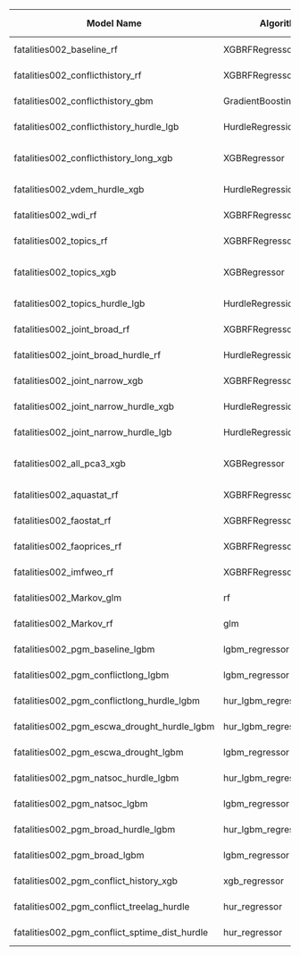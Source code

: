 | Model Name | Algorithm | Target | Input Features | Non-default Hyperparameters | Forecasting Type | Implementation Status | Implementation Date | Author |
| ---------- | --------- | ------ | -------------- | --------------------------- | ---------------- | --------------------- | ------------------- | ------ |
| fatalities002_baseline_rf | XGBRFRegressor | ln_ged_sb_dep | - [fatalities002_baseline](https://github.com/prio-data/viewsforecasting/blob/main/Tools/cm_querysets.py#L16) | n_estimators=300, n_jobs=nj | Direct multi-step | no | NA | NA |
| fatalities002_conflicthistory_rf | XGBRFRegressor | ln_ged_sb_dep | - [fatalities002_conflict_history](https://github.com/prio-data/viewsforecasting/blob/main/Tools/cm_querysets.py#L3079) | n_estimators=250, n_jobs=nj | Direct multi-step | no | NA | NA |
| fatalities002_conflicthistory_gbm | GradientBoostingRegressor | ln_ged_sb_dep | - [fatalities002_conflict_history](https://github.com/prio-data/viewsforecasting/blob/main/Tools/cm_querysets.py#L3079) | n_estimators=200 | Direct multi-step | no | NA | NA |
| fatalities002_conflicthistory_hurdle_lgb | HurdleRegression | ln_ged_sb_dep | - [fatalities002_conflict_history](https://github.com/prio-data/viewsforecasting/blob/main/Tools/cm_querysets.py#L3079) | clf_name="LGBMClassifier", reg_name="LGBMRegressor" | Direct multi-step | no | NA | NA |
| fatalities002_conflicthistory_long_xgb | XGBRegressor | ln_ged_sb_dep | - [fatalities002_conflict_history_long](https://github.com/prio-data/viewsforecasting/blob/main/Tools/cm_querysets.py#L3093) | n_estimators=100, learning_rate=0.05, n_jobs=nj | Direct multi-step | no | NA | NA |
| fatalities002_vdem_hurdle_xgb | HurdleRegression | ln_ged_sb_dep | - [fatalities002_vdem_short](https://github.com/prio-data/viewsforecasting/blob/main/Tools/cm_querysets.py#L1205) | clf_name="XGBClassifier", reg_name="XGBRegressor" | Direct multi-step | no | NA | NA |
| fatalities002_wdi_rf | XGBRFRegressor | ln_ged_sb_dep | - [fatalities002_wdi_short](https://github.com/prio-data/viewsforecasting/blob/main/Tools/cm_querysets.py#L1627) | n_estimators=300, n_jobs=nj | Direct multi-step | no | NA | NA |
| fatalities002_topics_rf | XGBRFRegressor | ln_ged_sb_dep | - [fatalities002_topics](https://github.com/prio-data/viewsforecasting/blob/main/Tools/cm_querysets.py#L74) | n_estimators=250, n_jobs=nj | Direct multi-step | no | NA | NA |
| fatalities002_topics_xgb | XGBRegressor | ln_ged_sb_dep | - [fatalities002_topics](https://github.com/prio-data/viewsforecasting/blob/main/Tools/cm_querysets.py#L74) | n_estimators=80, learning_rate=0.05, n_jobs=nj | Direct multi-step | no | NA | NA |
| fatalities002_topics_hurdle_lgb | HurdleRegression | ln_ged_sb_dep | - [fatalities002_topics](https://github.com/prio-data/viewsforecasting/blob/main/Tools/cm_querysets.py#L74) | clf_name="LGBMClassifier", reg_name="LGBMRegressor" | Direct multi-step | no | NA | NA |
| fatalities002_joint_broad_rf | XGBRFRegressor | ln_ged_sb_dep | - [fatalities002_joint_broad](https://github.com/prio-data/viewsforecasting/blob/main/Tools/cm_querysets.py#L2090) | n_estimators=250, n_jobs=nj | Direct multi-step | no | NA | NA |
| fatalities002_joint_broad_hurdle_rf | HurdleRegression | ln_ged_sb_dep | - [fatalities002_joint_broad](https://github.com/prio-data/viewsforecasting/blob/main/Tools/cm_querysets.py#L2090) | clf_name="RFClassifier", reg_name="RFRegressor" | Direct multi-step | no | NA | NA |
| fatalities002_joint_narrow_xgb | XGBRFRegressor | ln_ged_sb_dep | - [fatalities002_joint_narrow](https://github.com/prio-data/viewsforecasting/blob/main/Tools/cm_querysets.py#L1853) | n_estimators=250, n_jobs=nj | Direct multi-step | no | NA | NA |
| fatalities002_joint_narrow_hurdle_xgb | HurdleRegression | ln_ged_sb_dep | - [fatalities002_joint_narrow](https://github.com/prio-data/viewsforecasting/blob/main/Tools/cm_querysets.py#L1853) | clf_name="XGBClassifier", reg_name="XGBRegressor" | Direct multi-step | no | NA | NA |
| fatalities002_joint_narrow_hurdle_lgb | HurdleRegression | ln_ged_sb_dep | - [fatalities002_joint_narrow](https://github.com/prio-data/viewsforecasting/blob/main/Tools/cm_querysets.py#L1853) | clf_name="LGBMClassifier", reg_name="LGBMRegressor" | Direct multi-step | no | NA | NA |
| fatalities002_all_pca3_xgb | XGBRegressor | ln_ged_sb_dep | - [fatalities002_all_features](https://github.com/prio-data/viewsforecasting/blob/main/Tools/cm_querysets.py#L3191) | n_estimators=100, learning_rate=0.05, n_jobs=nj | Direct multi-step | no | NA | NA |
| fatalities002_aquastat_rf | XGBRFRegressor | ln_ged_sb_dep | - [fatalities002_aquastat](https://github.com/prio-data/viewsforecasting/blob/main/Tools/cm_querysets.py#L639) | n_estimators=300, n_jobs=nj | Direct multi-step | no | NA | NA |
| fatalities002_faostat_rf | XGBRFRegressor | ln_ged_sb_dep | - [fatalities002_faostat](https://github.com/prio-data/viewsforecasting/blob/main/Tools/cm_querysets.py#L2697) | n_estimators=300, n_jobs=nj | Direct multi-step | no | NA | NA |
| fatalities002_faoprices_rf | XGBRFRegressor | ln_ged_sb_dep | - [fatalities002_faoprices](https://github.com/prio-data/viewsforecasting/blob/main/Tools/cm_querysets.py#L2947) | n_estimators=300, n_jobs=nj | Direct multi-step | no | NA | NA |
| fatalities002_imfweo_rf | XGBRFRegressor | ln_ged_sb_dep | - [fatalities002_imfweo](https://github.com/prio-data/viewsforecasting/blob/main/Tools/cm_querysets.py#L3013) | n_estimators=300, n_jobs=nj | Direct multi-step | no | NA | NA |
| fatalities002_Markov_glm | rf | ln_ged_sb_dep | - [fatalities002_joint_narrow](https://github.com/prio-data/viewsforecasting/blob/main/Tools/cm_querysets.py#L1853) | None | Direct multi-step | no | NA | NA |
| fatalities002_Markov_rf | glm | ln_ged_sb_dep | - [fatalities002_joint_narrow](https://github.com/prio-data/viewsforecasting/blob/main/Tools/cm_querysets.py#L1853) | None | Direct multi-step | no | NA | NA |
| fatalities002_pgm_baseline_lgbm | lgbm_regressor | ln_ged_sb_dep | - [fatalities002_pgm_baseline](https://github.com/prio-data/viewsforecasting/blob/main/Tools/pgm_querysets.py#L28) | None | Direct multi-step | no | NA | NA |
| fatalities002_pgm_conflictlong_lgbm | lgbm_regressor | ln_ged_sb_dep | - [fatalities002_pgm_conflictlong](https://github.com/prio-data/viewsforecasting/blob/main/Tools/pgm_querysets.py#L104) | None | Direct multi-step | no | NA | NA |
| fatalities002_pgm_conflictlong_hurdle_lgbm | hur_lgbm_regressor | ln_ged_sb_dep | - [fatalities002_pgm_conflictlong](https://github.com/prio-data/viewsforecasting/blob/main/Tools/pgm_querysets.py#L104) | None | Direct multi-step | no | NA | NA |
| fatalities002_pgm_escwa_drought_hurdle_lgbm | hur_lgbm_regressor | ln_ged_sb_dep | - [fatalities002_pgm_escwa_drought](https://github.com/prio-data/viewsforecasting/blob/main/Tools/pgm_querysets.py#L277) | None | Direct multi-step | no | NA | NA |
| fatalities002_pgm_escwa_drought_lgbm | lgbm_regressor | ln_ged_sb_dep | - [fatalities002_pgm_escwa_drought](https://github.com/prio-data/viewsforecasting/blob/main/Tools/pgm_querysets.py#L277) | None | Direct multi-step | no | NA | NA |
| fatalities002_pgm_natsoc_hurdle_lgbm | hur_lgbm_regressor | ln_ged_sb_dep | - [fatalities002_pgm_natsoc](https://github.com/prio-data/viewsforecasting/blob/main/Tools/pgm_querysets.py#L445) | None | Direct multi-step | no | NA | NA |
| fatalities002_pgm_natsoc_lgbm | lgbm_regressor | ln_ged_sb_dep | - [fatalities002_pgm_natsoc](https://github.com/prio-data/viewsforecasting/blob/main/Tools/pgm_querysets.py#L445) | None | Direct multi-step | no | NA | NA |
| fatalities002_pgm_broad_hurdle_lgbm | hur_lgbm_regressor | ln_ged_sb_dep | - [fatalities002_pgm_broad](https://github.com/prio-data/viewsforecasting/blob/main/Tools/pgm_querysets.py#L608) | None | Direct multi-step | no | NA | NA |
| fatalities002_pgm_broad_lgbm | lgbm_regressor | ln_ged_sb_dep | - [fatalities002_pgm_broad](https://github.com/prio-data/viewsforecasting/blob/main/Tools/pgm_querysets.py#L608) | None | Direct multi-step | no | NA | NA |
| fatalities002_pgm_conflict_history_xgb | xgb_regressor | ln_ged_sb_dep | - [fatalities002_pgm_conflict_history](https://github.com/prio-data/viewsforecasting/blob/main/Tools/pgm_querysets.py#L764) | None | Direct multi-step | no | NA | NA |
| fatalities002_pgm_conflict_treelag_hurdle | hur_regressor | ln_ged_sb_dep | - [fatalities002_pgm_conflict_treelag](https://github.com/prio-data/viewsforecasting/blob/main/Tools/pgm_querysets.py#L1012) | None | Direct multi-step | no | NA | NA |
| fatalities002_pgm_conflict_sptime_dist_hurdle | hur_regressor | ln_ged_sb_dep | - [fatalities002_pgm_conflict_sptime_dist](https://github.com/prio-data/viewsforecasting/blob/main/Tools/pgm_querysets.py#L1055) | None | Direct multi-step | no | NA | NA |